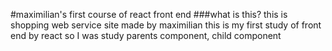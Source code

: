 #maximilian's first course of react front end
###what is this?
this is shopping web service site made by maximilian
this is my first study of front end by react so I was study parents component, child component
